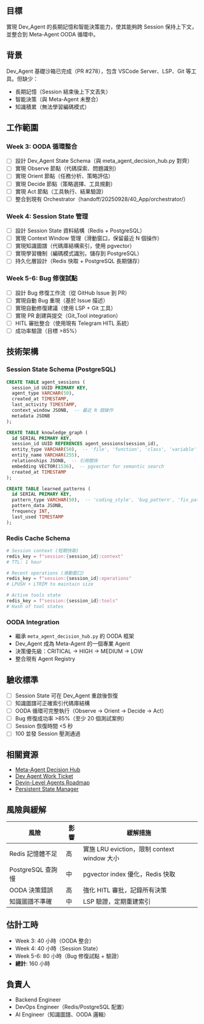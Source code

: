 ## 目標

實現 Dev_Agent 的長期記憶和智能決策能力，使其能夠跨 Session 保持上下文，並整合到 Meta-Agent OODA 循環中。

## 背景

Dev_Agent 基礎沙箱已完成（PR #278），包含 VSCode Server、LSP、Git 等工具。但缺少：
- 長期記憶（Session 結束後上下文丟失）
- 智能決策（與 Meta-Agent 未整合）
- 知識積累（無法學習編碼模式）

## 工作範圍

### Week 3: OODA 循環整合
- [ ] 設計 Dev_Agent State Schema（與 meta_agent_decision_hub.py 對齊）
- [ ] 實現 Observe 節點（代碼探索、問題識別）
- [ ] 實現 Orient 節點（任務分析、策略評估）
- [ ] 實現 Decide 節點（策略選擇、工具規劃）
- [ ] 實現 Act 節點（工具執行、結果驗證）
- [ ] 整合到現有 Orchestrator（handoff/20250928/40_App/orchestrator/）

### Week 4: Session State 管理
- [ ] 設計 Session State 資料結構（Redis + PostgreSQL）
- [ ] 實現 Context Window 管理（滑動窗口，保留最近 N 個操作）
- [ ] 實現知識圖譜（代碼庫結構索引，使用 pgvector）
- [ ] 實現學習機制（編碼模式識別，儲存到 PostgreSQL）
- [ ] 持久化層設計（Redis 快取 + PostgreSQL 長期儲存）

### Week 5-6: Bug 修復試點
- [ ] 設計 Bug 修復工作流（從 GitHub Issue 到 PR）
- [ ] 實現自動 Bug 重現（基於 Issue 描述）
- [ ] 實現自動修復建議（使用 LSP + Git 工具）
- [ ] 實現 PR 創建與提交（Git_Tool integration）
- [ ] HITL 審批整合（使用現有 Telegram HITL 系統）
- [ ] 成功率驗證（目標 >85%）

## 技術架構

### Session State Schema (PostgreSQL)
```sql
CREATE TABLE agent_sessions (
  session_id UUID PRIMARY KEY,
  agent_type VARCHAR(50),
  created_at TIMESTAMP,
  last_activity TIMESTAMP,
  context_window JSONB,  -- 最近 N 個操作
  metadata JSONB
);

CREATE TABLE knowledge_graph (
  id SERIAL PRIMARY KEY,
  session_id UUID REFERENCES agent_sessions(session_id),
  entity_type VARCHAR(50),  -- 'file', 'function', 'class', 'variable'
  entity_name VARCHAR(255),
  relationships JSONB,  -- 引用關係
  embedding VECTOR(1536),  -- pgvector for semantic search
  created_at TIMESTAMP
);

CREATE TABLE learned_patterns (
  id SERIAL PRIMARY KEY,
  pattern_type VARCHAR(50),  -- 'coding_style', 'bug_pattern', 'fix_pattern'
  pattern_data JSONB,
  frequency INT,
  last_used TIMESTAMP
);
```

### Redis Cache Schema
```python
# Session context (短期快取)
redis_key = f"session:{session_id}:context"
# TTL: 1 hour

# Recent operations (滑動窗口)
redis_key = f"session:{session_id}:operations"
# LPUSH + LTRIM to maintain size

# Active tools state
redis_key = f"session:{session_id}:tools"
# Hash of tool states
```

### OODA Integration
- 繼承 `meta_agent_decision_hub.py` 的 OODA 框架
- Dev_Agent 成為 Meta-Agent 的一個專業 Agent
- 決策優先級：CRITICAL → HIGH → MEDIUM → LOW
- 整合現有 Agent Registry

## 驗收標準

- [ ] Session State 可在 Dev_Agent 重啟後恢復
- [ ] 知識圖譜可正確索引代碼庫結構
- [ ] OODA 循環可完整執行（Observe → Orient → Decide → Act）
- [ ] Bug 修復成功率 >85%（至少 20 個測試案例）
- [ ] Session 恢復時間 <5 秒
- [ ] 100 並發 Session 壓測通過

## 相關資源

- [Meta-Agent Decision Hub](../meta_agent_decision_hub.py)
- [Dev Agent Work Ticket](../docs/dev-agent-work-ticket.md)
- [Devin-Level Agents Roadmap](../docs/devin-level-agents-roadmap.md)
- [Persistent State Manager](../persistent_state_manager.py)

## 風險與緩解

| 風險 | 影響 | 緩解措施 |
|------|------|---------|
| Redis 記憶體不足 | 高 | 實施 LRU eviction，限制 context window 大小 |
| PostgreSQL 查詢慢 | 中 | pgvector index 優化，Redis 快取 |
| OODA 決策錯誤 | 高 | 強化 HITL 審批，記錄所有決策 |
| 知識圖譜不準確 | 中 | LSP 驗證，定期重建索引 |

## 估計工時

- Week 3: 40 小時（OODA 整合）
- Week 4: 40 小時（Session State）
- Week 5-6: 80 小時（Bug 修復試點 + 驗證）
- **總計**: 160 小時

## 負責人

- Backend Engineer
- DevOps Engineer（Redis/PostgreSQL 配置）
- AI Engineer（知識圖譜、OODA 邏輯）
